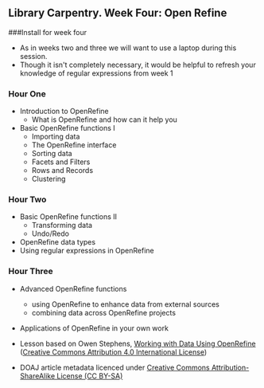 ## Library Carpentry. Week Four: Open Refine

###Install for week four
* As in weeks two and three we will want to use a laptop during this session.
* Though it isn't completely necessary, it would be helpful to refresh your knowledge of regular expressions from week 1

### Hour One
* Introduction to OpenRefine
  * What is OpenRefine and how can it help you
* Basic OpenRefine functions I
  * Importing data
  * The OpenRefine interface
  * Sorting data
  * Facets and Filters
  * Rows and Records
  * Clustering

### Hour Two
* Basic OpenRefine functions II
  * Transforming data
  * Undo/Redo
* OpenRefine data types
* Using regular expressions in OpenRefine

### Hour Three
* Advanced OpenRefine functions
  * using OpenRefine to enhance data from external sources
  * combining data across OpenRefine projects
* Applications of OpenRefine in your own work

* Lesson based on Owen Stephens, [Working with Data Using OpenRefine](http://www.meanboyfriend.com/overdue_ideas/2014/11/working-with-data-using-openrefine/) ([Creative Commons Attribution 4.0 International License](http://creativecommons.org/licenses/by/4.0/))
* DOAJ article metadata licenced under [Creative Commons Attribution-ShareAlike License (CC BY-SA)](http://creativecommons.org/licenses/by-sa/4.0/)
